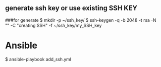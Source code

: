 ## generate ssh key or use existing SSH KEY
###for generate
$ mkdir -p ~/ssh_key/
$ ssh-keygen -q -b 2048 -t rsa -N "" -C "creating SSH" -f ~/ssh_key/my_SSH_key

# Ansible
$ ansible-playbook add_ssh.yml

